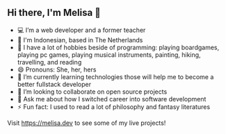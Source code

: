 ## Hi there, I'm Melisa 👋
- 💻 I’m a web developer and a former teacher
- 🏡 I'm Indonesian, based in The Netherlands
- 🔭 I have a lot of hobbies beside of programming: playing boardgames, playing pc games, playing musical instruments, painting, hiking, travelling, and reading
- 😄 Pronouns: She, her, hers
- 🌱 I’m currently learning technologies those will help me to become a better fullstack developer
- 👯 I’m looking to collaborate on open source projects
- 💬 Ask me about how I switched career into software development
- ⚡ Fun fact: I used to read a lot of philosophy and fantasy literatures

Visit https://melisa.dev to see some of my live projects!

<!--
**melisayu/melisayu** is a ✨ _special_ ✨ repository because its `README.md` (this file) appears on your GitHub profile.

Here are some ideas to get you started:

- 🔭 I’m currently working on ...
- 🌱 I’m currently learning ...
- 👯 I’m looking to collaborate on ...
- 🤔 I’m looking for help with ...
- 💬 Ask me about ...
- 📫 How to reach me: ...
- 😄 Pronouns: ...
- ⚡ Fun fact: ...
-->
